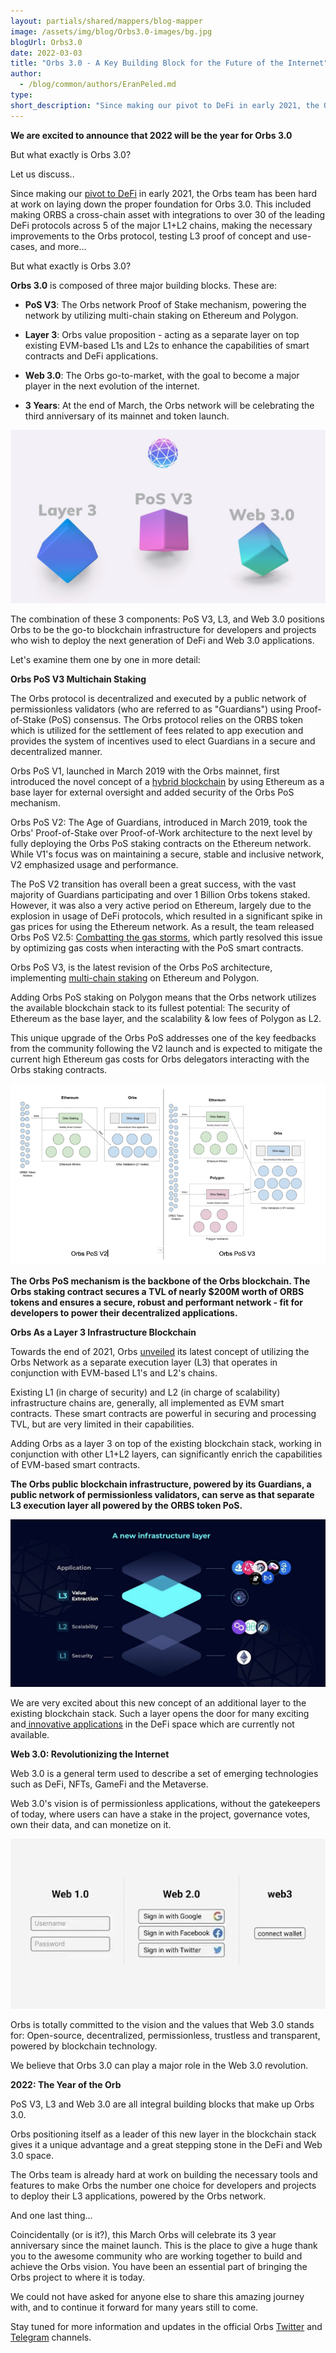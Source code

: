 ```yaml
---
layout: partials/shared/mappers/blog-mapper
image: /assets/img/blog/Orbs3.0-images/bg.jpg
blogUrl: Orbs3.0
date: 2022-03-03
title: "Orbs 3.0 - A Key Building Block for the Future of the Internet"
author:
  - /blog/common/authors/EranPeled.md
type:
short_description: "Since making our pivot to DeFi in early 2021, the Orbs team has been hard at work on laying down the proper foundation for Orbs 3.0. This included making ORBS a cross-chain asset with integrations to over 30 of the leading DeFi protocols across 5 of the major L1+L2 chains, making the necessary improvements to the Orbs protocol, testing L3 proof of concept and use-cases, and more..."
---
```

**We are excited to announce that 2022 will be the year for Orbs 3.0**

But what exactly is Orbs 3.0? 

Let us discuss..

Since making our [pivot to DeFi](https://www.youtube.com/watch?v=-W9vdCysEYc) in early 2021, the Orbs team has been hard at work on laying down the proper foundation for Orbs 3.0. This included making ORBS a cross-chain asset with integrations to over 30 of the leading DeFi protocols across 5 of the major L1+L2 chains, making the necessary improvements to the Orbs protocol, testing L3 proof of concept and use-cases, and more...

But what exactly is Orbs 3.0?

**Orbs 3.0** is composed of three major building blocks. These are:

-   **PoS V3**: The Orbs network Proof of Stake mechanism, powering the network by utilizing multi-chain staking on Ethereum and Polygon.

-   **Layer 3**: Orbs value proposition - acting as a separate layer on top existing EVM-based L1s and L2s to enhance the capabilities of smart contracts and DeFi applications.

-   **Web 3.0**: The Orbs go-to-market, with the goal to become a major player in the next evolution of the internet.

-   **3 Years**: At the end of March, the Orbs network will be celebrating the third anniversary of its mainnet and token launch.

![](/assets/img/blog/Orbs3.0-images/image1.jpg)

The combination of these 3 components: PoS V3, L3, and Web 3.0 positions Orbs to be the go-to blockchain infrastructure for developers and projects who wish to deploy the next generation of DeFi and Web 3.0 applications.

Let's examine them one by one in more detail:

**Orbs PoS V3 Multichain Staking**

The Orbs protocol is decentralized and executed by a public network of permissionless validators (who are referred to as "Guardians") using Proof-of-Stake (PoS) consensus. The Orbs protocol relies on the ORBS token which is utilized for the settlement of fees related to app execution and provides the system of incentives used to elect Guardians in a secure and decentralized manner.

Orbs PoS V1, launched in March 2019 with the Orbs mainnet, first introduced the novel concept of a [hybrid blockchain](https://www.orbs.com/white-papers/use-of-ethereum-as-a-base-layer-for-pos-and-poa-platforms/) by using Ethereum as a base layer for external oversight and added security of the Orbs PoS mechanism.

Orbs PoS V2: The Age of Guardians, introduced in March 2019, took the Orbs' Proof-of-Stake over Proof-of-Work architecture to the next level by fully deploying the Orbs PoS staking contracts on the Ethereum network. While V1's focus was on maintaining a secure, stable and inclusive network, V2 emphasized usage and performance.

The PoS V2 transition has overall been a great success, with the vast majority of Guardians participating and over 1 Billion Orbs tokens staked. However, it was also a very active period on Ethereum, largely due to the explosion in usage of DeFi protocols, which resulted in a significant spike in gas prices for using the Ethereum network. As a result, the team released Orbs PoS V2.5: [Combatting the gas storms](https://www.orbs.com/v2-5-update-combating-the-gas-storms/), which partly resolved this issue by optimizing gas costs when interacting with the PoS smart contracts.

Orbs PoS V3, is the latest revision of the Orbs PoS architecture, implementing [multi-chain staking](https://www.orbs.com/polygon-staking/) on Ethereum and Polygon.

Adding Orbs PoS staking on Polygon means that the Orbs network utilizes the available blockchain stack to its fullest potential: The security of Ethereum as the base layer, and the scalability & low fees of Polygon as L2.

This unique upgrade of the Orbs PoS addresses one of the key feedbacks from the community following the V2 launch and is expected to mitigate the current high Ethereum gas costs for Orbs delegators interacting with the Orbs staking contracts.

![](/assets/img/blog/Orbs3.0-images/image2.jpg)

**The Orbs PoS mechanism is the backbone of the Orbs blockchain. The Orbs staking contract secures a TVL of nearly $200M worth of ORBS tokens and ensures a secure, robust and performant network - fit for developers to power their decentralized applications.**

**Orbs As a Layer 3 Infrastructure Blockchain**

Towards the end of 2021, Orbs [unveiled](https://www.orbs.com/How-Orbs-Hybrid-Architecture-Is-Becoming-a-Game-Changer-in-DeFi/) its latest concept of utilizing the Orbs Network as a separate execution layer (L3) that operates in conjunction with EVM-based L1's and L2's chains.

Existing L1 (in charge of security) and L2 (in charge of scalability) infrastructure chains are, generally, all implemented as EVM smart contracts. These smart contracts are powerful in securing and processing TVL, but are very limited in their capabilities.

Adding Orbs as a layer 3 on top of the existing blockchain stack, working in conjunction with other L1+L2 layers, can significantly enrich the capabilities of EVM-based smart contracts.

**The Orbs public blockchain infrastructure, powered by its Guardians, a public network of permissionless validators, can serve as that separate L3 execution layer all powered by the ORBS token PoS.**

![](/assets/img/blog/Orbs3.0-images/image3.jpg)

We are very excited about this new concept of an additional layer to the existing blockchain stack. Such a layer opens the door for many exciting and[ innovative applications](https://www.orbs.com/Introducing-Open-DeFi-Notification-Protocol/) in the DeFi space which are currently not available.

**Web 3.0: Revolutionizing the Internet**

Web 3.0 is a general term used to describe a set of emerging technologies such as DeFi, NFTs, GameFi and the Metaverse.

Web 3.0's vision is of permissionless applications, without the gatekeepers of today, where users can have a stake in the project, governance votes, own their data, and can monetize on it.

![](/assets/img/blog/Orbs3.0-images/image4.jpg)

Orbs is totally committed to the vision and the values that Web 3.0 stands for: Open-source, decentralized, permissionless, trustless and transparent, powered by blockchain technology.

We believe that Orbs 3.0 can play a major role in the Web 3.0 revolution.

**2022: The Year of the Orb**

PoS V3, L3 and Web 3.0 are all integral building blocks that make up Orbs 3.0.

Orbs positioning itself as a leader of this new layer in the blockchain stack gives it a unique advantage and a great stepping stone in the DeFi and Web 3.0 space.

The Orbs team is already hard at work on building the necessary tools and features to make Orbs the number one choice for developers and projects to deploy their L3 applications, powered by the Orbs network.

And one last thing...

Coincidentally (or is it?), this March Orbs will celebrate its 3 year anniversary since the mainet launch. This is the place to give a huge thank you to the awesome community who are working together to build and achieve the Orbs vision. You have been an essential part of bringing the Orbs project to where it is today.

We could not have asked for anyone else to share this amazing journey with, and to continue it forward for many years still to come.

Stay tuned for more information and updates in the official Orbs [Twitter](https://twitter.com/orbs_network) and [Telegram](https://t.me/OrbsNetwork) channels.
